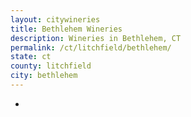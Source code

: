 ```yaml
---
layout: citywineries
title: Bethlehem Wineries
description: Wineries in Bethlehem, CT
permalink: /ct/litchfield/bethlehem/
state: ct
county: litchfield
city: bethlehem
---
```

-
